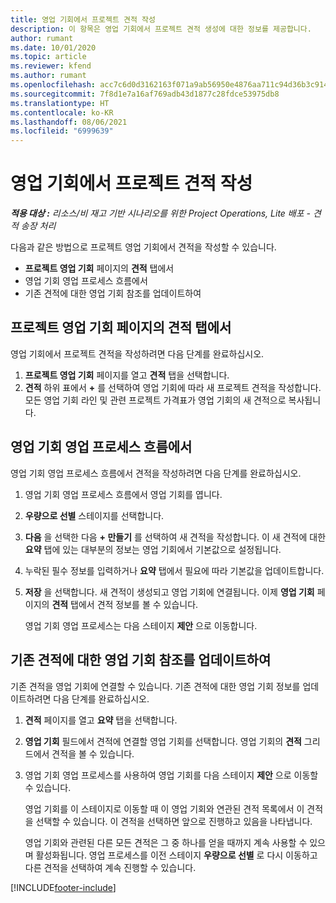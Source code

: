 ```yaml
---
title: 영업 기회에서 프로젝트 견적 작성
description: 이 항목은 영업 기회에서 프로젝트 견적 생성에 대한 정보를 제공합니다.
author: rumant
ms.date: 10/01/2020
ms.topic: article
ms.reviewer: kfend
ms.author: rumant
ms.openlocfilehash: acc7c6d0d3162163f071a9ab56950e4876aa711c94d36b3c9149cd46d76c57bd
ms.sourcegitcommit: 7f8d1e7a16af769adb43d1877c28fdce53975db8
ms.translationtype: HT
ms.contentlocale: ko-KR
ms.lasthandoff: 08/06/2021
ms.locfileid: "6999639"
---
```

# <a name="create-project-quotes-from-opportunities"></a>영업 기회에서 프로젝트 견적 작성

_**적용 대상 :** 리소스/비 재고 기반 시나리오를 위한 Project Operations, Lite 배포 - 견적 송장 처리_

다음과 같은 방법으로 프로젝트 영업 기회에서 견적을 작성할 수 있습니다.

- **프로젝트 영업 기회** 페이지의 **견적** 탭에서
- 영업 기회 영업 프로세스 흐름에서
- 기존 견적에 대한 영업 기회 참조를 업데이트하여

## <a name="from-the-quotes-tab-of-the-project-opportunity-page"></a>프로젝트 영업 기회 페이지의 견적 탭에서

영업 기회에서 프로젝트 견적을 작성하려면 다음 단계를 완료하십시오.

1. **프로젝트 영업 기회** 페이지를 열고 **견적** 탭을 선택합니다. 
2. **견적** 하위 표에서 **+** 를 선택하여 영업 기회에 따라 새 프로젝트 견적을 작성합니다. 모든 영업 기회 라인 및 관련 프로젝트 가격표가 영업 기회의 새 견적으로 복사됩니다.

## <a name="from-the-opportunity-sales-process-flow"></a>영업 기회 영업 프로세스 흐름에서

영업 기회 영업 프로세스 흐름에서 견적을 작성하려면 다음 단계를 완료하십시오.

1. 영업 기회 영업 프로세스 흐름에서 영업 기회를 엽니다.
2. **우량으로 선별** 스테이지를 선택합니다. 
3. **다음** 을 선택한 다음 **+ 만들기** 를 선택하여 새 견적을 작성합니다. 이 새 견적에 대한 **요약** 탭에 있는 대부분의 정보는 영업 기회에서 기본값으로 설정됩니다. 
4. 누락된 필수 정보를 입력하거나 **요약** 탭에서 필요에 따라 기본값을 업데이트합니다.
5. **저장** 을 선택합니다. 새 견적이 생성되고 영업 기회에 연결됩니다. 이제 **영업 기회** 페이지의 **견적** 탭에서 견적 정보를 볼 수 있습니다. 

   영업 기회 영업 프로세스는 다음 스테이지 **제안** 으로 이동합니다.


## <a name="by-updating-the-opportunity-reference-on-an-existing-quote"></a>기존 견적에 대한 영업 기회 참조를 업데이트하여

기존 견적을 영업 기회에 연결할 수 있습니다. 기존 견적에 대한 영업 기회 정보를 업데이트하려면 다음 단계를 완료하십시오.

1. **견적** 페이지를 열고 **요약** 탭을 선택합니다.
2. **영업 기회** 필드에서 견적에 연결할 영업 기회를 선택합니다. 영업 기회의 **견적** 그리드에서 견적을 볼 수 있습니다. 
3. 영업 기회 영업 프로세스를 사용하여 영업 기회를 다음 스테이지 **제안** 으로 이동할 수 있습니다. 

   영업 기회를 이 스테이지로 이동할 때 이 영업 기회와 연관된 견적 목록에서 이 견적을 선택할 수 있습니다. 이 견적을 선택하면 앞으로 진행하고 있음을 나타냅니다.

   영업 기회와 관련된 다른 모든 견적은 그 중 하나를 얻을 때까지 계속 사용할 수 있으며 활성화됩니다. 영업 프로세스를 이전 스테이지 **우량으로 선별** 로 다시 이동하고 다른 견적을 선택하여 계속 진행할 수 있습니다.


[!INCLUDE[footer-include](../includes/footer-banner.md)]